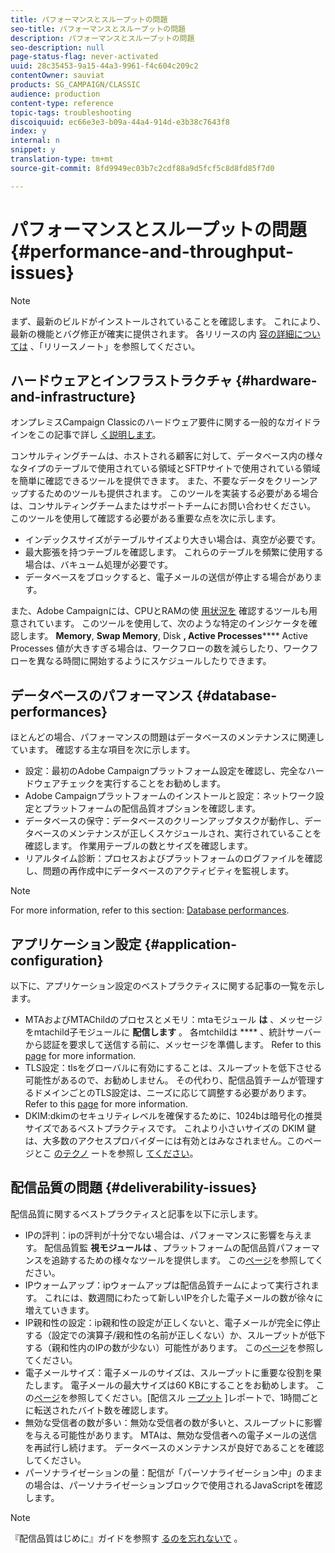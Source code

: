 ```yaml
---
title: パフォーマンスとスループットの問題
seo-title: パフォーマンスとスループットの問題
description: パフォーマンスとスループットの問題
seo-description: null
page-status-flag: never-activated
uuid: 28c35453-9a15-44a3-9961-f4c604c209c2
contentOwner: sauviat
products: SG_CAMPAIGN/CLASSIC
audience: production
content-type: reference
topic-tags: troubleshooting
discoiquuid: ec66e3e3-b09a-44a4-914d-e3b38c7643f8
index: y
internal: n
snippet: y
translation-type: tm+mt
source-git-commit: 8fd9949ec03b7c2cdf88a9d5fcf5c8d8fd85f7d0

---
```



# パフォーマンスとスループットの問題{#performance-and-throughput-issues}

>[!NOTE]
>
>まず、最新のビルドがインストールされていることを確認します。 これにより、最新の機能とバグ修正が確実に提供されます。 各リリースの内 [容の詳細については](https://docs.campaign.adobe.com/doc/AC/en/RN.html) 、「リリースノート」を参照してください。

## ハードウェアとインフラストラクチャ {#hardware-and-infrastructure}

オンプレミスCampaign Classicのハードウェア要件に関する一般的なガイドラインをこの記事で詳し [く説明します](https://helpx.adobe.com/campaign/kb/hardware-sizing-guide.html)。

コンサルティングチームは、ホストされる顧客に対して、データベース内の様々なタイプのテーブルで使用されている領域とSFTPサイトで使用されている領域を簡単に確認できるツールを提供できます。 また、不要なデータをクリーンアップするためのツールも提供されます。 このツールを実装する必要がある場合は、コンサルティングチームまたはサポートチームにお問い合わせください。 このツールを使用して確認する必要がある重要な点を次に示します。

* インデックスサイズがテーブルサイズより大きい場合は、真空が必要です。
* 最大膨張を持つテーブルを確認します。 これらのテーブルを頻繁に使用する場合は、バキューム処理が必要です。
* データベースをブロックすると、電子メールの送信が停止する場合があります。

また、Adobe Campaignには、CPUとRAMの使 [用状況を](../../production/using/monitoring-processes.md#manual-monitoring) 確認するツールも用意されています。 このツールを使用して、次のような特定のインジケータを確認します。 **Memory**, **Swap Memory**, Disk **, Active Processes****** Active Processes 値が大きすぎる場合は、ワークフローの数を減らしたり、ワークフローを異なる時間に開始するようにスケジュールしたりできます。

## データベースのパフォーマンス {#database-performances}

ほとんどの場合、パフォーマンスの問題はデータベースのメンテナンスに関連しています。 確認する主な項目を次に示します。

* 設定：最初のAdobe Campaignプラットフォーム設定を確認し、完全なハードウェアチェックを実行することをお勧めします。
* Adobe Campaignプラットフォームのインストールと設定：ネットワーク設定とプラットフォームの配信品質オプションを確認します。
* データベースの保守：データベースのクリーンアップタスクが動作し、データベースのメンテナンスが正しくスケジュールされ、実行されていることを確認します。 作業用テーブルの数とサイズを確認します。
* リアルタイム診断：プロセスおよびプラットフォームのログファイルを確認し、問題の再作成中にデータベースのアクティビティを監視します。

>[!NOTE]
>
>For more information, refer to this section: [Database performances](../../production/using/database-performances.md).

## アプリケーション設定 {#application-configuration}

以下に、アプリケーション設定のベストプラクティスに関する記事の一覧を示します。

* MTAおよびMTAChildのプロセスとメモリ：mtaモジュール **は** 、メッセージをmtachild子モジュールに **配信します** 。 各mtchildは **** 、統計サーバーから認証を要求して送信する前に、メッセージを準備します。 Refer to this [page](../../installation/using/email-deliverability.md) for more information.
* TLS設定：tlsをグローバルに有効にすることは、スループットを低下させる可能性があるので、お勧めしません。 その代わり、配信品質チームが管理するドメインごとのTLS設定は、ニーズに応じて調整する必要があります。 Refer to this [page](../../installation/using/email-deliverability.md#mx-configuration) for more information.
* DKIM:dkimのセキュリティレベルを確保するために、1024bは暗号化の推奨サイズであるベストプラクティスです。 これより小さいサイズの DKIM 鍵は、大多数のアクセスプロバイダーには有効とはみなされません。このページとこ [のテクノ](../../delivery/using/technical-recommendations.md#dkim) ートを参照し [てください](https://helpx.adobe.com/campaign/kb/domain-name-delegation.html)。

## 配信品質の問題 {#deliverability-issues}

配信品質に関するベストプラクティスと記事を以下に示します。

* IPの評判：ipの評判が十分でない場合は、パフォーマンスに影響を与えます。 配信品質監 **視モジュールは** 、プラットフォームの配信品質パフォーマンスを追跡するための様々なツールを提供します。 この[ページ](../../delivery/using/technical-monitoring.md)を参照してください。
* IPウォームアップ：ipウォームアップは配信品質チームによって実行されます。 これには、数週間にわたって新しいIPを介した電子メールの数が徐々に増えていきます。
* IP親和性の設定：ip親和性の設定が正しくないと、電子メールが完全に停止する（設定での演算子/親和性の名前が正しくない）か、スループットが低下する（親和性内のIPの数が少ない）可能性があります。 この[ページ](../../installation/using/email-deliverability.md#list-of-ip-addresses-to-use)を参照してください。
* 電子メールサイズ：電子メールのサイズは、スループットに重要な役割を果たします。 電子メールの最大サイズは60 KBにすることをお勧めします。 この[ページ](https://helpx.adobe.com/legal/product-descriptions/campaign.html)を参照してください。[配信スル [ープット](../../reporting/using/delivery-reports.md#delivery-throughput) ]レポートで、1時間ごとに転送されたバイト数を確認します。
* 無効な受信者の数が多い：無効な受信者の数が多いと、スループットに影響を与える可能性があります。 MTAは、無効な受信者への電子メールの送信を再試行し続けます。 データベースのメンテナンスが良好であることを確認してください。
* パーソナライゼーションの量：配信が「パーソナライゼーション中」のままの場合は、パーソナライゼーションブロックで使用されるJavaScriptを確認します。

>[!NOTE]
>
>『配信品質はじめに』ガイドを参照す [るのを忘れないで](https://docs.campaign.adobe.com/doc/AC/getting_started/EN/deliverability.html) 。

